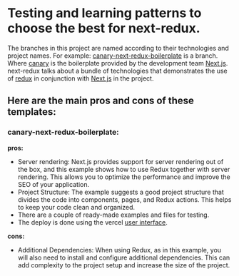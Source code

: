 # **Testing and learning patterns to choose the best for next-redux.**

The branches in this project are named according to their technologies and project names.
For example: [canary-next-redux-boilerplate](https://github.com/levil664/choosing-best-boilerplate/tree/canary-next-redux-boilerplate) is a branch.
Where [canary](https://github.com/vercel/next.js/tree/canary) is the boilerplate provided by the development team [Next.js](https://github.com/vercel/next.js).
next-redux talks about a bundle of technologies that demonstrates the use of [redux](https://github.com/reduxjs) in conjunction with [Next.js](https://github.com/vercel/next.js) in the project.

## Here are the main pros and cons of these templates:

### canary-next-redux-boilerplate:
**pros:**
- Server rendering: Next.js provides support for server rendering out of the box, and this example shows how to use Redux together with server rendering. This allows you to optimize the performance and improve the SEO of your application.
- Project Structure: The example suggests a good project structure that divides the code into components, pages, and Redux actions. This helps to keep your code clean and organized.
- There are a couple of ready-made examples and files for testing.
- The deploy is done using the vercel [user interface](https://vercel.com/new/clone?repository-url=https://github.com/vercel/next.js/tree/canary/examples/with-redux&project-name=with-redux&repository-name=with-redux).

**cons:**
- Additional Dependencies: When using Redux, as in this example, you will also need to install and configure additional dependencies. This can add complexity to the project setup and increase the size of the project.

